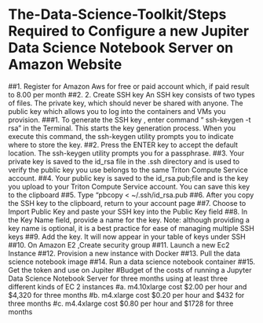 # The-Data-Science-Toolkit/Steps Required to Configure a new Jupiter Data Science Notebook Server on Amazon Website
##1.	Register for Amazon Aws for free or paid account which, if paid result to 8.00 per month
##2.  2.	Create SSH key 
An SSH key consists of two types of files. The private key, which should never be shared with anyone. The public key which allows you to log into the containers and VMs you provision. 
###1.	To generate the SSH key , enter command “ ssh-keygen -t rsa” in the Terminal. This starts the key generation process. When you execute this command, the ssh-keygen utility prompts you to indicate where to store the key.
##2.  Press the ENTER key to accept the default location. The ssh-keygen utility prompts you for a passphrase.
##3.  Your private key is saved to the id_rsa file in the .ssh directory and is used to verify the public key you use belongs to the same Triton Compute Service account.
##4.  Your public key is saved to the id_rsa.pub;file and is the key you upload to your Triton Compute Service account. You can save this key to the clipboard
##5.  Type “pbcopy < ~/.ssh/id_rsa.pub
##6.  After you copy the SSH key to the clipboard, return to your account page
##7.  Choose to Import Public Key and paste your SSH key into the Public Key field
##8.  In the Key Name field, provide a name for the key. Note: although providing a key name is optional, it is a best practice for ease of managing multiple SSH keys
##9.  Add the key. It will now appear in your table of keys under SSH
##10. On Amazon E2 ,Create security group
##11. Launch a new Ec2 Instance
##12. Provision a new instance with Docker
##13. Pull the data science notebook image
##14. Run a data science notebook container
##15. Get the token and use on Jupiter
#Budget of the costs of running a Jupyter Data Science Notebook Server for three months using at least three different kinds of EC 2 instances
#a. m4.10xlarge cost $2.00 per hour and $4,320 for three months 
#b. m4.xlarge cost $0.20 per hour and $432 for three months
#c. m4.4xlarge cost $0.80 per hour and $1728 for three months
